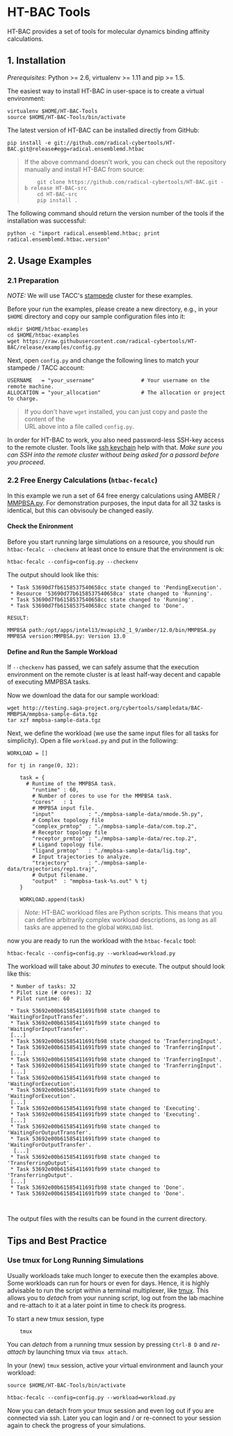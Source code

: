 # HT-BAC Tools

HT-BAC provides a set of tools for molecular dynamics binding affinity calculations.

## 1. Installation

*Prerequisites*: Python >= 2.6, virtualenv >= 1.11 and pip >= 1.5.

The easiest way to install HT-BAC in user-space is to create 
a virtual environment:

```
virtualenv $HOME/HT-BAC-Tools
source $HOME/HT-BAC-Tools/bin/activate
```

The latest version of HT-BAC can be installed directly 
from GitHub:

```
pip install -e git://github.com/radical-cybertools/HT-BAC.git@release#egg=radical.ensemblemd.htbac
```

> If the above command doesn't work, you can check out the repository manually and install HT-BAC from source:
> 
> ```
>     git clone https://github.com/radical-cybertools/HT-BAC.git -b release HT-BAC-src
>     cd HT-BAC-src
>     pip install .
> ```

The following command should return the version number of the tools if the installation was successful:

```
python -c "import radical.ensemblemd.htbac; print radical.ensemblemd.htbac.version"
```


## 2. Usage Examples

### 2.1 Preparation 

*NOTE:* We will use TACC's [stampede](https://www.tacc.utexas.edu/stampede/) cluster
for these examples.

Before your run the examples, please create a new directory, e.g., in your `$HOME` directory
and copy our sample configuration files into it:

```
mkdir $HOME/htbac-examples
cd $HOME/htbac-examples
wget https://raw.githubusercontent.com/radical-cybertools/HT-BAC/release/examples/config.py

```

Next, open `config.py` and change the following lines to match your stampede / TACC account:

```
USERNAME   = "your_username"               # Your username on the remote machine.
ALLOCATION = "your_allocation"             # The allocation or project to charge.
```

> If you don't have `wget` installed, you can just copy and paste the content of the  
> URL above into a file called `config.py`.

In order for HT-BAC to work, you also need password-less SSH-key access to 
the remote cluster. Tools like [ssh keychain](http://www.enterprisenetworkingplanet.com/netsecur/article.php/3469681/The-Practically-Ultimate-OpenSSHKeychain-Howto.htm) help with that. *Make sure you 
can SSH into the remote cluster without being asked for a passord before you proceed*.

### 2.2 Free Energy Calculations (`htbac-fecalc`)

In this example we run a set of 64 free energy calculations using AMBER / [MMPBSA.py](http://pubs.acs.org/doi/abs/10.1021/ct300418h). For demonstration purposes, the input data for all 32 tasks is identical, but this can obvisouly be changed easily.

#### Check the Enironment

Before you start running large simulations on a resource, you should run `htbac-fecalc --checkenv` at least once to ensure that the environment is ok:

```
htbac-fecalc --config=config.py --checkenv
``` 

The output should look like this:

```
 * Task 53690d7fb6158537540658cc state changed to 'PendingExecution'.
 * Resource '53690d77b6158537540658ca' state changed to 'Running'.
 * Task 53690d7fb6158537540658cc state changed to 'Running'.
 * Task 53690d7fb6158537540658cc state changed to 'Done'.

RESULT:

MMPBSA path:/opt/apps/intel13/mvapich2_1_9/amber/12.0/bin/MMPBSA.py
MMPBSA version:MMPBSA.py: Version 13.0

```

#### Define and Run the Sample Workload

If `--checkenv` has passed, we can safely assume that the execution environment 
on the remote cluster is at least half-way decent and capable of executing 
MMPBSA tasks. 

Now we download the data for our sample workload:

```
wget http://testing.saga-project.org/cybertools/sampledata/BAC-MMBPSA/mmpbsa-sample-data.tgz
tar xzf mmpbsa-sample-data.tgz
```

Next, we define the workload (we use the same input files for all tasks for simplicity).
Open a file `workload.py` and put in the following:

```
WORKLOAD = []

for tj in range(0, 32):

    task = {
      # Runtime of the MMPBSA task.
        "runtime" : 60,
        # Number of cores to use for the MMPBSA task.
        "cores"   : 1
        # MMPBSA input file.
        "input"           : "./mmpbsa-sample-data/nmode.5h.py",
        # Complex topology file
        "complex_prmtop"  : "./mmpbsa-sample-data/com.top.2",
        # Receptor topology file
        "receptor_prmtop" : "./mmpbsa-sample-data/rec.top.2",
        # Ligand topology file.
        "ligand_prmtop"   : "./mmpbsa-sample-data/lig.top",
        # Input trajectories to analyze.
        "trajectory"      : "./mmpbsa-sample-data/trajectories/rep1.traj", 
        # Output filename.
        "output"  : "mmpbsa-task-%s.out" % tj
    }

    WORKLOAD.append(task)
```

> *Note:* HT-BAC workload files are Python scripts. This means that 
> you can define arbitrarily complex workload descriptions, as long
> as all tasks are appened to the global `WORKLOAD` list.

now you are ready to run the workload with the `htbac-fecalc` tool:

```
htbac-fecalc --config=config.py --workload=workload.py
```

The workload will take about *30 minutes* to execute. The output should look like this:

```
 * Number of tasks: 32
 * Pilot size (# cores): 32
 * Pilot runtime: 60

 * Task 53692e00b61585411691fb98 state changed to 'WaitingForInputTransfer'.
 * Task 53692e00b61585411691fb99 state changed to 'WaitingForInputTransfer'.
 [...]
 * Task 53692e00b61585411691fb98 state changed to 'TranferringInput'.
 * Task 53692e00b61585411691fb99 state changed to 'TranferringInput'.
 [...]
 * Task 53692e00b61585411691fb98 state changed to 'TranferringInput'.
 * Task 53692e00b61585411691fb99 state changed to 'TranferringInput'.
 [...]
 * Task 53692e00b61585411691fb98 state changed to 'WaitingForExecution'.
 * Task 53692e00b61585411691fb99 state changed to 'WaitingForExecution'.
 [...]
 * Task 53692e00b61585411691fb98 state changed to 'Executing'.
 * Task 53692e00b61585411691fb99 state changed to 'Executing'.
 [...]
 * Task 53692e00b61585411691fb98 state changed to 'WaitingForOutputTransfer'.
 * Task 53692e00b61585411691fb99 state changed to 'WaitingForOutputTransfer'.
  [...]
 * Task 53692e00b61585411691fb98 state changed to 'TransferringOutput'.
 * Task 53692e00b61585411691fb99 state changed to 'TransferringOutput'.
 [...]
 * Task 53692e00b61585411691fb98 state changed to 'Done'.
 * Task 53692e00b61585411691fb99 state changed to 'Done'.



```

The output files with the results can be found in the current directory.

## Tips and Best Practice

### Use tmux for Long Running Simulations

Usually workloads take much longer to execute then the examples above. Some workloads 
can run for hours or even for days. Hence, it is highly advisable to run the script within a terminal multiplexer, like [tmux](http://robots.thoughtbot.com/a-tmux-crash-course). This allows you to _detach_ from your running script, log out from the lab machine and re-attach to it at a later point in time to check its progress.

To start a new tmux session, type
``` 
    tmux
```

You can *detach* from a running tmux session by pressing `Ctrl-B D` and *re-attach* by launching tmux via `tmux attach`.

In your (new) `tmux` session, active your virtual environment and launch your workload:

```
source $HOME/HT-BAC-Tools/bin/activate

htbac-fecalc --config=config.py --workload=workload.py
```

Now you can detach from your tmux session and even log out if you are connected via ssh. Later you 
can login and / or re-connect to your session again to check the progress of your simulations.



